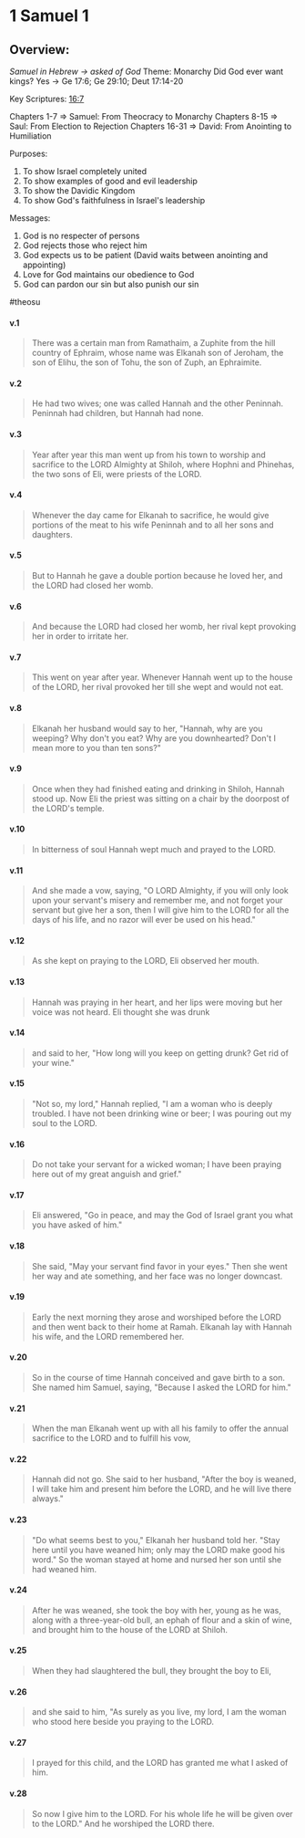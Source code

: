 # 1 Samuel 1

## Overview:
*Samuel in Hebrew → asked of God*
Theme: Monarchy
Did God ever want kings? Yes → Ge 17:6; Ge 29:10; Deut 17:14-20

Key Scriptures: [16:7](1Samuel16#v.7)

Chapters 1-7 ⇒ Samuel: From Theocracy to Monarchy
Chapters 8-15 ⇒ Saul: From Election to Rejection
Chapters 16-31 ⇒ David: From Anointing to Humiliation

Purposes:
1. To show Israel completely united
2. To show examples of good and evil leadership
3. To show the Davidic Kingdom
4. To show God's faithfulness in Israel's leadership

Messages:
1. God is no respecter of persons
2. God rejects those who reject him
3. God expects us to be patient (David waits between anointing and appointing)
4. Love for God maintains our obedience to God
5. God can pardon our sin but also punish our sin

#theosu 

#### v.1
>There was a certain man from Ramathaim, a Zuphite from the hill country of Ephraim, whose name was Elkanah son of Jeroham, the son of Elihu, the son of Tohu, the son of Zuph, an Ephraimite.

#### v.2
>He had two wives; one was called Hannah and the other Peninnah. Peninnah had children, but Hannah had none.

#### v.3
>Year after year this man went up from his town to worship and sacrifice to the LORD Almighty at Shiloh, where Hophni and Phinehas, the two sons of Eli, were priests of the LORD.

#### v.4
>Whenever the day came for Elkanah to sacrifice, he would give portions of the meat to his wife Peninnah and to all her sons and daughters.

#### v.5
>But to Hannah he gave a double portion because he loved her, and the LORD had closed her womb.

#### v.6
>And because the LORD had closed her womb, her rival kept provoking her in order to irritate her.

#### v.7
>This went on year after year. Whenever Hannah went up to the house of the LORD, her rival provoked her till she wept and would not eat.

#### v.8
>Elkanah her husband would say to her, "Hannah, why are you weeping? Why don't you eat? Why are you downhearted? Don't I mean more to you than ten sons?"

#### v.9
>Once when they had finished eating and drinking in Shiloh, Hannah stood up. Now Eli the priest was sitting on a chair by the doorpost of the LORD's temple.

#### v.10
>In bitterness of soul Hannah wept much and prayed to the LORD.

#### v.11
>And she made a vow, saying, "O LORD Almighty, if you will only look upon your servant's misery and remember me, and not forget your servant but give her a son, then I will give him to the LORD for all the days of his life, and no razor will ever be used on his head."

#### v.12
>As she kept on praying to the LORD, Eli observed her mouth.

#### v.13
>Hannah was praying in her heart, and her lips were moving but her voice was not heard. Eli thought she was drunk

#### v.14
>and said to her, "How long will you keep on getting drunk? Get rid of your wine."

#### v.15
>"Not so, my lord," Hannah replied, "I am a woman who is deeply troubled. I have not been drinking wine or beer; I was pouring out my soul to the LORD.

#### v.16
>Do not take your servant for a wicked woman; I have been praying here out of my great anguish and grief."

#### v.17
>Eli answered, "Go in peace, and may the God of Israel grant you what you have asked of him."

#### v.18
>She said, "May your servant find favor in your eyes." Then she went her way and ate something, and her face was no longer downcast.

#### v.19
>Early the next morning they arose and worshiped before the LORD and then went back to their home at Ramah. Elkanah lay with Hannah his wife, and the LORD remembered her.

#### v.20
>So in the course of time Hannah conceived and gave birth to a son. She named him Samuel, saying, "Because I asked the LORD for him."

#### v.21
>When the man Elkanah went up with all his family to offer the annual sacrifice to the LORD and to fulfill his vow,

#### v.22
>Hannah did not go. She said to her husband, "After the boy is weaned, I will take him and present him before the LORD, and he will live there always."

#### v.23
>"Do what seems best to you," Elkanah her husband told her. "Stay here until you have weaned him; only may the LORD make good his word." So the woman stayed at home and nursed her son until she had weaned him.

#### v.24
>After he was weaned, she took the boy with her, young as he was, along with a three-year-old bull, an ephah of flour and a skin of wine, and brought him to the house of the LORD at Shiloh.

#### v.25
>When they had slaughtered the bull, they brought the boy to Eli,

#### v.26
>and she said to him, "As surely as you live, my lord, I am the woman who stood here beside you praying to the LORD.

#### v.27
>I prayed for this child, and the LORD has granted me what I asked of him.

#### v.28
>So now I give him to the LORD. For his whole life he will be given over to the LORD." And he worshiped the LORD there.



